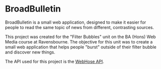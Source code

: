 # BroadBulletin

BroadBulletin is a small web application, designed to make it easier for people to read the same topic of news from different, contrasting sources.

This project was created for the "Filter Bubbles" unit on the BA (Hons) Web Media course at Ravensbourne. The objective for this unit was to create a small web application that helps people "burst" outside of their filter bubble and discover new things.

The API used for this project is the [WebHose API](https://webhose.io).